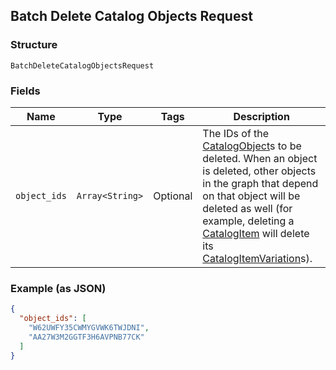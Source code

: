 ## Batch Delete Catalog Objects Request

### Structure

`BatchDeleteCatalogObjectsRequest`

### Fields

| Name | Type | Tags | Description |
|  --- | --- | --- | --- |
| `object_ids` | `Array<String>` | Optional | The IDs of the [CatalogObject](#type-catalogobject)s to be deleted. When an object is deleted, other objects<br>in the graph that depend on that object will be deleted as well (for example, deleting a<br>[CatalogItem](#type-catalogitem) will delete its [CatalogItemVariation](#type-catalogitemvariation)s). |

### Example (as JSON)

```json
{
  "object_ids": [
    "W62UWFY35CWMYGVWK6TWJDNI",
    "AA27W3M2GGTF3H6AVPNB77CK"
  ]
}
```

